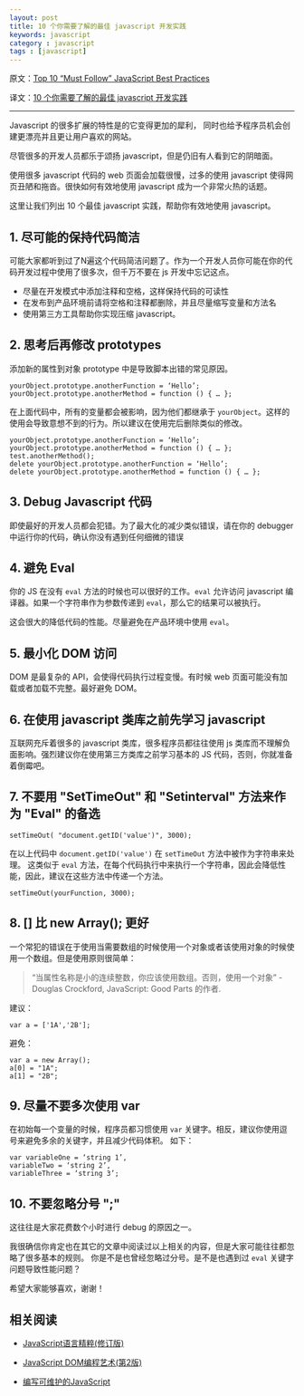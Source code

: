 ```yaml
---
layout: post
title: 10 个你需要了解的最佳 javascript 开发实践
keywords: javascript
category : javascript
tags : [javascript]
---
```


原文：[Top 10 “Must Follow” JavaScript Best Practices][1]

译文：[10 个你需要了解的最佳 javascript 开发实践][2]

----------------------------------------------------

Javascript 的很多扩展的特性是的它变得更加的犀利， 同时也给予程序员机会创建更漂亮并且更让用户喜欢的网站。

尽管很多的开发人员都乐于颂扬 javascript，但是仍旧有人看到它的阴暗面。

使用很多 javascript 代码的 web 页面会加载很慢，过多的使用 javascript 使得网页丑陋和拖沓。很快如何有效地使用 javascript 成为一个非常火热的话题。

这里让我们列出 10 个最佳 javascript 实践，帮助你有效地使用 javascript。

## 1. 尽可能的保持代码简洁 

可能大家都听到过了N遍这个代码简洁问题了。作为一个开发人员你可能在你的代码开发过程中使用了很多次，但千万不要在 js 开发中忘记这点。

- 尽量在开发模式中添加注释和空格，这样保持代码的可读性
- 在发布到产品环境前请将空格和注释都删除，并且尽量缩写变量和方法名
- 使用第三方工具帮助你实现压缩 javascript。

## 2. 思考后再修改 prototypes

添加新的属性到对象 prototype 中是导致脚本出错的常见原因。

	yourObject.prototype.anotherFunction = ‘Hello’;
	yourObject.prototype.anotherMethod = function () { … };

在上面代码中，所有的变量都会被影响，因为他们都继承于 `yourObject`。这样的使用会导致意想不到的行为。所以建议在使用完后删除类似的修改。

	yourObject.prototype.anotherFunction = ‘Hello’;
	yourObject.prototype.anotherMethod = function () { … };
	test.anotherMethod();
	delete yourObject.prototype.anotherFunction = ‘Hello’;
	delete yourObject.prototype.anotherMethod = function () { … };

## 3. Debug Javascript 代码 

即使最好的开发人员都会犯错。为了最大化的减少类似错误，请在你的 debugger 中运行你的代码，确认你没有遇到任何细微的错误

## 4. 避免 Eval 

你的 JS 在没有 `eval` 方法的时候也可以很好的工作。`eval` 允许访问 javascript 编译器。如果一个字符串作为参数传递到 `eval`，那么它的结果可以被执行。

这会很大的降低代码的性能。尽量避免在产品环境中使用 `eval`。

## 5. 最小化 DOM 访问
 
DOM 是最复杂的 API，会使得代码执行过程变慢。有时候 web 页面可能没有加载或者加载不完整。最好避免 DOM。

## 6. 在使用 javascript 类库之前先学习 javascript 

互联网充斥着很多的 javascript 类库，很多程序员都往往使用 js 类库而不理解负面影响。强烈建议你在使用第三方类库之前学习基本的 JS 代码，否则，你就准备着倒霉吧。

## 7. 不要用 "SetTimeOut" 和 "Setinterval" 方法来作为 "Eval" 的备选

	setTimeOut( "document.getID('value')", 3000);

在以上代码中 `document.getID('value')` 在 `setTimeOut` 方法中被作为字符串来处理。
这类似于 `eval` 方法，在每个代码执行中来执行一个字符串，因此会降低性能，因此，建议在这些方法中传递一个方法。

	setTimeOut(yourFunction, 3000);

## 8. [] 比 new Array(); 更好

一个常犯的错误在于使用当需要数组的时候使用一个对象或者该使用对象的时候使用一个数组。但是使用原则很简单：

> “当属性名称是小的连续整数，你应该使用数组。否则，使用一个对象” - Douglas Crockford, JavaScript: Good Parts 的作者.

建议：

	var a = ['1A','2B'];

避免：

	var a = new Array();
	a[0] = "1A";
	a[1] = "2B";

## 9. 尽量不要多次使用 var

在初始每一个变量的时候，程序员都习惯使用 `var` 关键字。相反，建议你使用逗号来避免多余的关键字，并且减少代码体积。 如下：

	var variableOne = ‘string 1’, 
	variableTwo = ‘string 2’, 
	variableThree = ‘string 3’;

## 10. 不要忽略分号 ";"

这往往是大家花费数个小时进行 debug 的原因之一。

我很确信你肯定也在其它的文章中阅读过以上相关的内容，但是大家可能往往都忽略了很多基本的规则。
你是不是也曾经忽略过分号。是不是也遇到过 `eval` 关键字问题导致性能问题？

希望大家能够喜欢，谢谢！

## 相关阅读

- <a href="http://www.amazon.cn/gp/product/B0097CON2S/ref=as_li_ss_tl?ie=UTF8&camp=536&creative=3132&creativeASIN=B0097CON2S&linkCode=as2&tag=favbook-23">JavaScript语言精粹(修订版)</a><img src="http://ir-cn.amazon-adsystem.com/e/ir?t=favbook-23&l=as2&o=28&a=B0097CON2S" width="1" height="1" border="0" alt="" style="border:none !important; margin:0px !important;" />

- <a href="http://www.amazon.cn/gp/product/B004VJM5KE/ref=as_li_ss_tl?ie=UTF8&camp=536&creative=3132&creativeASIN=B004VJM5KE&linkCode=as2&tag=favbook-23">JavaScript DOM编程艺术(第2版)</a><img src="http://ir-cn.amazon-adsystem.com/e/ir?t=favbook-23&l=as2&o=28&a=B004VJM5KE" width="1" height="1" border="0" alt="" style="border:none !important; margin:0px !important;" />

- <a href="http://www.amazon.cn/gp/product/B00BQ7RMW0/ref=as_li_ss_tl?ie=UTF8&camp=536&creative=3132&creativeASIN=B00BQ7RMW0&linkCode=as2&tag=favbook-23">编写可维护的JavaScript</a><img src="http://ir-cn.amazon-adsystem.com/e/ir?t=favbook-23&l=as2&o=28&a=B00BQ7RMW0" width="1" height="1" border="0" alt="" style="border:none !important; margin:0px !important;" />


  [1]: http://www.developerdrive.com/2011/08/top-10-must-follow-javascript-best-practices-2/
  [2]: http://www.gbin1.com/technology/javascript/20120108top10mustfollowjavascriptbestpractices/index.html